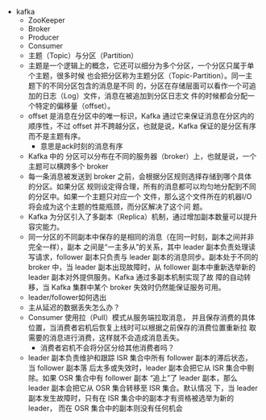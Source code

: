 - kafka
	- ZooKeeper
	- Broker
	- Producer
	- Consumer
	- 主题（Topic）与分区（Partition）
	- 主题是⼀个逻辑上的概念，它还可以细分为多个分区，⼀个分区只属于单个主题，很多时候 也会把分区称为主题分区（Topic-Partition）。同⼀主题下的不同分区包含的消息是不同 的，分区在存储层⾯可以看作⼀个可追加的⽇志（Log）⽂件，消息在被追加到分区⽇志⽂ 件的时候都会分配⼀个特定的偏移量（offset）。
	- offset 是消息在分区中的唯⼀标识，Kafka 通过它来保证消息在分区内的顺序性，不过 offset 并不跨越分区，也就是说，Kafka 保证的是分区有序⽽不是主题有序。
		- 意思是ack时刻的消息有序
	- Kafka 中的 分区可以分布在不同的服务器（broker）上，也就是说，⼀个主题可以横跨多个 broker
	- 每⼀条消息被发送到 broker 之前，会根据分区规则选择存储到哪个具体的分区。如果分区 规则设定得合理，所有的消息都可以均匀地分配到不同的分区中。如果⼀个主题只对应⼀个 ⽂件，那么这个⽂件所在的机器I/O将会成为这个主题的性能瓶颈，⽽分区解决了这个问 题。
	- Kafka 为分区引⼊了多副本（Replica）机制，通过增加副本数量可以提升容灾能⼒。
	- 同⼀分区的不同副本中保存的是相同的消息（在同⼀时刻，副本之间并⾮完全⼀样），副本 之间是“⼀主多从”的关系，其中 leader 副本负责处理读写请求，follower 副本只负责与 leader 副本的消息同步。副本处于不同的 broker 中，当 leader 副本出现故障时，从 follower 副本中重新选举新的 leader 副本对外提供服务。Kafka 通过多副本机制实现了故 障的⾃动转移，当 Kafka 集群中某个 broker 失效时仍然能保证服务可⽤。
	- leader/follower如何选出
	- 主从延迟的数据丢失怎么办？
	- Consumer 使⽤拉（Pull）模式从服务端拉取消息， 并且保存消费的具体位置，当消费者宕机后恢复上线时可以根据之前保存的消费位置重新拉 取需要的消息进⾏消费，这样就不会造成消息丢失。
		- 消费者宕机不会将分区分给其他消费者吗？
	- leader 副本负责维护和跟踪 ISR 集合中所有 follower 副本的滞后状态，当 follower 副本落 后太多或失效时，leader 副本会把它从 ISR 集合中剔除。如果 OSR 集合中有 follower 副本 “追上”了 leader 副本，那么 leader 副本会把它从 OSR 集合转移⾄ ISR 集合。默认情况 下，当 leader 副本发⽣故障时，只有在 ISR 集合中的副本才有资格被选举为新的 leader， ⽽在 OSR 集合中的副本则没有任何机会